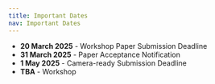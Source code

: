 ```yaml
---
title: Important Dates
nav: Important Dates
---
```


- **20 March 2025** - Workshop Paper Submission Deadline
- **31 March 2025** - Paper Acceptance Notification
- **1 May 2025** - Camera-ready Submission Deadline
- **TBA** - Workshop